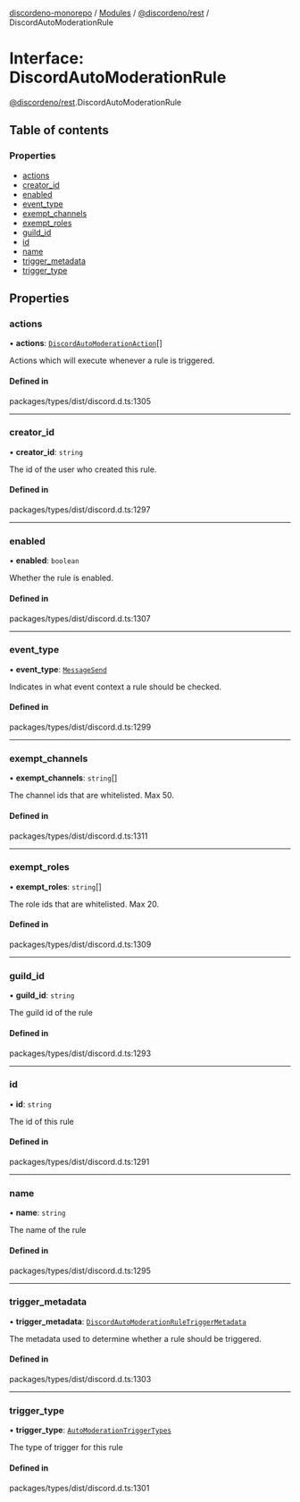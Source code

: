 [discordeno-monorepo](../README.md) / [Modules](../modules.md) / [@discordeno/rest](../modules/discordeno_rest.md) / DiscordAutoModerationRule

# Interface: DiscordAutoModerationRule

[@discordeno/rest](../modules/discordeno_rest.md).DiscordAutoModerationRule

## Table of contents

### Properties

- [actions](discordeno_rest.DiscordAutoModerationRule.md#actions)
- [creator_id](discordeno_rest.DiscordAutoModerationRule.md#creator_id)
- [enabled](discordeno_rest.DiscordAutoModerationRule.md#enabled)
- [event_type](discordeno_rest.DiscordAutoModerationRule.md#event_type)
- [exempt_channels](discordeno_rest.DiscordAutoModerationRule.md#exempt_channels)
- [exempt_roles](discordeno_rest.DiscordAutoModerationRule.md#exempt_roles)
- [guild_id](discordeno_rest.DiscordAutoModerationRule.md#guild_id)
- [id](discordeno_rest.DiscordAutoModerationRule.md#id)
- [name](discordeno_rest.DiscordAutoModerationRule.md#name)
- [trigger_metadata](discordeno_rest.DiscordAutoModerationRule.md#trigger_metadata)
- [trigger_type](discordeno_rest.DiscordAutoModerationRule.md#trigger_type)

## Properties

### actions

• **actions**: [`DiscordAutoModerationAction`](discordeno_rest.DiscordAutoModerationAction.md)[]

Actions which will execute whenever a rule is triggered.

#### Defined in

packages/types/dist/discord.d.ts:1305

---

### creator_id

• **creator_id**: `string`

The id of the user who created this rule.

#### Defined in

packages/types/dist/discord.d.ts:1297

---

### enabled

• **enabled**: `boolean`

Whether the rule is enabled.

#### Defined in

packages/types/dist/discord.d.ts:1307

---

### event_type

• **event_type**: [`MessageSend`](../enums/discordeno_rest.AutoModerationEventTypes.md#messagesend)

Indicates in what event context a rule should be checked.

#### Defined in

packages/types/dist/discord.d.ts:1299

---

### exempt_channels

• **exempt_channels**: `string`[]

The channel ids that are whitelisted. Max 50.

#### Defined in

packages/types/dist/discord.d.ts:1311

---

### exempt_roles

• **exempt_roles**: `string`[]

The role ids that are whitelisted. Max 20.

#### Defined in

packages/types/dist/discord.d.ts:1309

---

### guild_id

• **guild_id**: `string`

The guild id of the rule

#### Defined in

packages/types/dist/discord.d.ts:1293

---

### id

• **id**: `string`

The id of this rule

#### Defined in

packages/types/dist/discord.d.ts:1291

---

### name

• **name**: `string`

The name of the rule

#### Defined in

packages/types/dist/discord.d.ts:1295

---

### trigger_metadata

• **trigger_metadata**: [`DiscordAutoModerationRuleTriggerMetadata`](discordeno_rest.DiscordAutoModerationRuleTriggerMetadata.md)

The metadata used to determine whether a rule should be triggered.

#### Defined in

packages/types/dist/discord.d.ts:1303

---

### trigger_type

• **trigger_type**: [`AutoModerationTriggerTypes`](../enums/discordeno_rest.AutoModerationTriggerTypes.md)

The type of trigger for this rule

#### Defined in

packages/types/dist/discord.d.ts:1301
